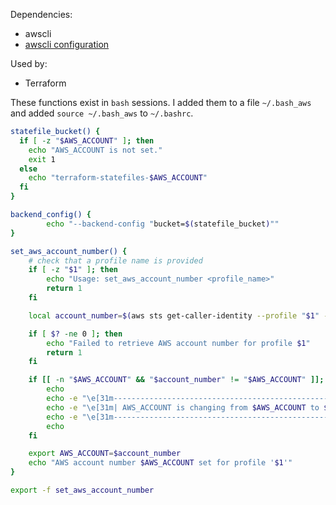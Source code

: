 Dependencies:
- awscli
- [awscli configuration](./aws-config.md)

Used by:
- Terraform

These functions exist in `bash` sessions. I added them to a file `~/.bash_aws` and added `source ~/.bash_aws` to `~/.bashrc`.

```bash
statefile_bucket() {
  if [ -z "$AWS_ACCOUNT" ]; then
    echo "AWS_ACCOUNT is not set."
    exit 1
  else
    echo "terraform-statefiles-$AWS_ACCOUNT"
  fi
}

backend_config() {
        echo "--backend-config "bucket=$(statefile_bucket)""
}

set_aws_account_number() {
    # check that a profile name is provided
    if [ -z "$1" ]; then
        echo "Usage: set_aws_account_number <profile_name>"
        return 1
    fi

    local account_number=$(aws sts get-caller-identity --profile "$1" --output text --query 'Account')

    if [ $? -ne 0 ]; then
        echo "Failed to retrieve AWS account number for profile $1"
        return 1
    fi

    if [[ -n "$AWS_ACCOUNT" && "$account_number" != "$AWS_ACCOUNT" ]]; then
        echo
        echo -e "\e[31m-------------------------------------------------------------\e[0m"
        echo -e "\e[31m| AWS_ACCOUNT is changing from $AWS_ACCOUNT to $account_number |\e[0m"
        echo -e "\e[31m-------------------------------------------------------------\e[0m"
        echo
    fi

    export AWS_ACCOUNT=$account_number
    echo "AWS account number $AWS_ACCOUNT set for profile '$1'"
}

export -f set_aws_account_number
```
